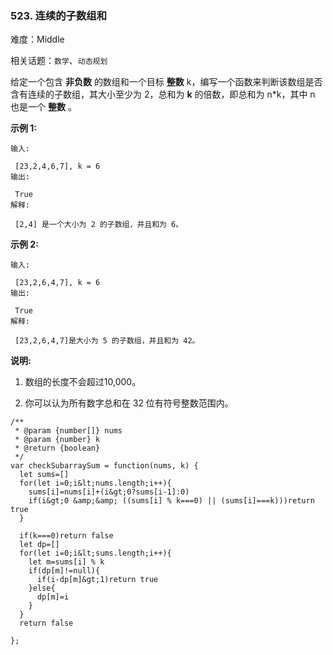 ### 523. 连续的子数组和

难度：Middle

相关话题：`数学`、`动态规划`

给定一个包含 **非负数** 的数组和一个目标 **整数** k，编写一个函数来判断该数组是否含有连续的子数组，其大小至少为 2，总和为  **k**  的倍数，即总和为 n*k，其中 n 也是一个 **整数** 。



 **示例 1:** 





```
输入:

 [23,2,4,6,7], k = 6
输出:

 True
解释:

 [2,4] 是一个大小为 2 的子数组，并且和为 6。

```

 **示例 2:** 





```
输入:

 [23,2,6,4,7], k = 6
输出:

 True
解释:

 [23,2,6,4,7]是大小为 5 的子数组，并且和为 42。

```

 **说明:** 





1. 数组的长度不会超过10,000。

2. 你可以认为所有数字总和在 32 位有符号整数范围内。






```
/**
 * @param {number[]} nums
 * @param {number} k
 * @return {boolean}
 */
var checkSubarraySum = function(nums, k) {
  let sums=[]
  for(let i=0;i&lt;nums.length;i++){
    sums[i]=nums[i]+(i&gt;0?sums[i-1]:0)
    if(i&gt;0 &amp;&amp; ((sums[i] % k===0) || (sums[i]===k)))return true
  }

  if(k===0)return false
  let dp=[]
  for(let i=0;i&lt;sums.length;i++){
    let m=sums[i] % k
    if(dp[m]!=null){
      if(i-dp[m]&gt;1)return true
    }else{
      dp[m]=i
    }
  }    
  return false

};



```
